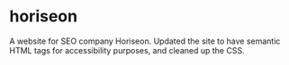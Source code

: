 # horiseon
A website for SEO company Horiseon. Updated the site to have semantic HTML tags for accessibility purposes, and cleaned up the CSS.
